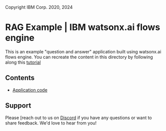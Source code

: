 Copyright IBM Corp. 2020, 2024

# RAG Example | IBM watsonx.ai flows engine

This is an example "question and answer" application built using watsonx.ai flows engine. You can recreate the content in this directory by following along this [tutorial](https://developer.ibm.com/tutorials/awb-build-rag-application-watsonx-ai-flows-engine)

## Contents

- [Application code](app)

## Support

Please [reach out to us on [Discord](https://discord.com/invite/dEy28EW2) if you have any questions or want to share feedback. We'd love to hear from you!
